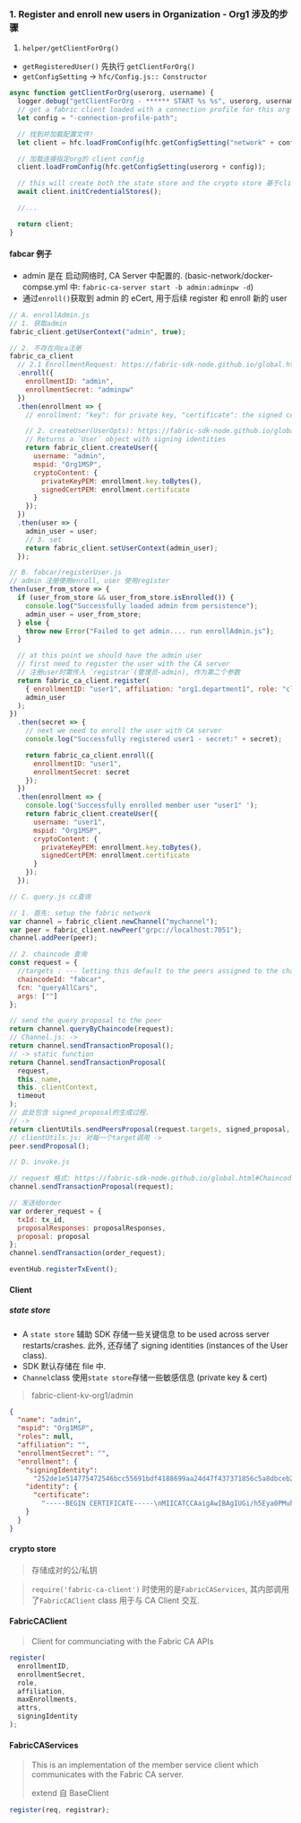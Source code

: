 ### 1. Register and enroll new users in Organization - Org1 涉及的步骤

1.  `helper/getClientForOrg()`

* `getRegisteredUser()` 先执行 `getClientForOrg()`
* `getConfigSetting` -> `hfc/Config.js:: Constructor`

```js
async function getClientForOrg(userorg, username) {
  logger.debug("getClientForOrg - ****** START %s %s", userorg, username);
  // get a fabric client loaded with a connection profile for this org
  let config = "-connection-profile-path";

  // 找到并加载配置文件!
  let client = hfc.loadFromConfig(hfc.getConfigSetting("network" + config));

  // 加载连接指定org的 client config
  client.loadFromConfig(hfc.getConfigSetting(userorg + config));

  // this will create both the state store and the crypto store 基于client config
  await client.initCredentialStores();

  //...

  return client;
}
```

#### fabcar 例子

* admin 是在 启动网络时, CA Server 中配置的. (basic-network/docker-compse.yml 中: `fabric-ca-server start -b admin:adminpw -d`)
* 通过`enroll()`获取到 admin 的 eCert, 用于后续 register 和 enroll 新的 user

```js
// A. enrollAdmin.js
// 1. 获取admin
fabric_client.getUserContext("admin", true);

// 2. 不存在向ca注册
fabric_ca_client
  // 2.1 EnrollmentRequest: https://fabric-sdk-node.github.io/global.html#EnrollmentRequest
  .enroll({
    enrollmentID: "admin",
    enrollmentSecret: "adminpw"
  })
  .then(enrollment => {
    // enrollment: "key": for private key, "certificate": the signed certificate

    // 2. createUser(UserOpts): https://fabric-sdk-node.github.io/global.html#UserOpts
    // Returns a `User` object with signing identities
    return fabric_client.createUser({
      username: "admin",
      mspid: "Org1MSP",
      cryptoContent: {
        privateKeyPEM: enrollment.key.toBytes(),
        signedCertPEM: enrollment.certificate
      }
    });
  })
  .then(user => {
    admin_user = user;
    // 3. set
    return fabric_client.setUserContext(admin_user);
  });
```

```js
// B. fabcar/registerUser.js
// admin 注册使用enroll, user 使用register
then(user_from_store => {
  if (user_from_store && user_from_store.isEnrolled()) {
    console.log("Successfully loaded admin from persistence");
    admin_user = user_from_store;
  } else {
    throw new Error("Failed to get admin.... run enrollAdmin.js");
  }

  // at this point we should have the admin user
  // first need to register the user with the CA server
  // 注册user时需传入 `registrar`(管理员-admin), 作为第二个参数
  return fabric_ca_client.register(
    { enrollmentID: "user1", affiliation: "org1.department1", role: "client" },
    admin_user
  );
})
  .then(secret => {
    // next we need to enroll the user with CA server
    console.log("Successfully registered user1 - secret:" + secret);

    return fabric_ca_client.enroll({
      enrollmentID: "user1",
      enrollmentSecret: secret
    });
  })
  .then(enrollment => {
    console.log('Successfully enrolled member user "user1" ');
    return fabric_client.createUser({
      username: "user1",
      mspid: "Org1MSP",
      cryptoContent: {
        privateKeyPEM: enrollment.key.toBytes(),
        signedCertPEM: enrollment.certificate
      }
    });
  });
```

```js
// C. query.js cc查询

// 1. 首先: setup the fabric network
var channel = fabric_client.newChannel("mychannel");
var peer = fabric_client.newPeer("grpc://localhost:7051");
channel.addPeer(peer);

// 2. chaincode 查询
const request = {
  //targets : --- letting this default to the peers assigned to the channel
  chaincodeId: "fabcar",
  fcn: "queryAllCars",
  args: [""]
};

// send the query proposal to the peer
return channel.queryByChaincode(request);
// Channel.js: ->
return channel.sendTransactionProposal();
// -> static function
return Channel.sendTransactionProposal(
  request,
  this._name,
  this._clientContext,
  timeout
);
// 此处包含 signed_proposal的生成过程.
// ->
return clientUtils.sendPeersProposal(request.targets, signed_proposal, timeout);
// clientUtils.js: 对每一个target调用 ->
peer.sendProposal();
```

```js
// D. invoke.js

// request 格式: https://fabric-sdk-node.github.io/global.html#ChaincodeInvokeRequest
channel.sendTransactionProposal(request);

// 发送给order
var orderer_request = {
  txId: tx_id,
  proposalResponses: proposalResponses,
  proposal: proposal
};
channel.sendTransaction(order_request);

eventHub.registerTxEvent();
```

#### Client

##### state store

* A `state store` 辅助 SDK 存储一些关键信息 to be used across server restarts/crashes. 此外, 还存储了 signing identities (instances of the User class).
* SDK 默认存储在 file 中.
* `Channel`class 使用`state store`存储一些敏感信息 (private key & cert)

> fabric-client-kv-org1/admin

```json
{
  "name": "admin",
  "mspid": "Org1MSP",
  "roles": null,
  "affiliation": "",
  "enrollmentSecret": "",
  "enrollment": {
    "signingIdentity":
      "252de1e514775472546bcc55691bdf4188699aa24d47f437371856c5a8dbceb2",
    "identity": {
      "certificate":
        "-----BEGIN CERTIFICATE-----\nMIICATCCAaigAwIBAgIUGi/h5Eya0PMuhhMbQ8ym3omaZzwwCgYIKoZIzj0EAwIw\nczELMAkGA1UEBhMCVVMxEzARBgNVBAgTCkNhbGlmb3JuaWExFjAUBgNVBAcTDVNh\nbiBGcmFuY2lzY28xGTAXBgNVBAoTEG9yZzEuZXhhbXBsZS5jb20xHDAaBgNVBAMT\nE2NhLm9yZzEuZXhhbXBsZS5jb20wHhcNMTgwNDI1MDgzNjAwWhcNMTkwNDI1MDg0\nMTAwWjAhMQ8wDQYDVQQLEwZjbGllbnQxDjAMBgNVBAMTBWFkbWluMFkwEwYHKoZI\nzj0CAQYIKoZIzj0DAQcDQgAEu2A0fl2XDB3lZr6IpozyZdb7vkT6lgIwDDi5Q4uP\nxia33dsb2PVO9z9ftuutZng0xrFmmhlcWhMmNpoJHFunMqNsMGowDgYDVR0PAQH/\nBAQDAgeAMAwGA1UdEwEB/wQCMAAwHQYDVR0OBBYEFDGHPA7RzCMLr36EwziDOIHO\nHkGVMCsGA1UdIwQkMCKAIA5ykiTos/MXhMipPFuO9vTByR2ebld8RcMxY2Cf5AAR\nMAoGCCqGSM49BAMCA0cAMEQCIFxlHwwbGdSV4REnbx7pn76qAOhfQ72VGtLculsW\nUtvUAiBTWYJoz7czHOZvIcvMkEcUtRwqy2hWi0QR4lkO87p9pA==\n-----END CERTIFICATE-----\n"
    }
  }
}
```

#### crypto store

> 存储成对的公/私钥

> `require('fabric-ca-client')` 时使用的是`FabricCAServices`, 其内部调用了`FabricCAClient` class 用于与 CA Client 交互.

#### FabricCAClient

> Client for communciating with the Fabric CA APIs

```js
register(
  enrollmentID,
  enrollmentSecret,
  role,
  affiliation,
  maxEnrollments,
  attrs,
  signingIdentity
);
```

#### FabricCAServices

> This is an implementation of the member service client which communicates with the Fabric CA server.
>
> extend 自 BaseClient

```js
register(req, registrar);
```
